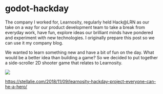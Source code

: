 # godot-hackday


The company I worked for, Learnosity, regularly held Hack@LRN as our take on a way for our product development team to take a break from everyday work, have fun, explore ideas our brilliant minds have pondered and experiment with new technologies. I originally prepare this post so we can use it my company blog. 

We wanted to learn something new and have a bit of fun on the day. What would be a better idea than building a game? So we decided to put together a side-scroller 2D shooter game that relates to Learnosity.

![](https://lh6.googleusercontent.com/hBxQMY3PZhxzf_wTfmLT59zUX58mKCv_pSq7ngC9GqpitPiGkt1Isd334fGp6Kd9_BWqu7CEn-WQ8zOzbAu5WximEsQsjyQ2MPMJpJGjRsTv41g6xBeRAplD8yM2j_1CWO0Ac6ju)

https://stellalie.com/2018/11/09/learnosity-hackday-project-everyone-can-he-a-hero﻿/
